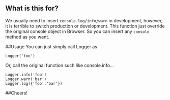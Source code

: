 ## What is this for?
We usually need to insert ```console.log/info/warn``` in development, however, it is terrible to switch production or development.
This function just override the original console object in Browser. So you can insert any `console` method as you want.

##Usage
You can just simply call Logger as

    Logger('foo')
    
Or, call the original function such like console.info... 

    Logger.info('foo')
    Logger.warn('bar')
    Logger.log({'foo':'bar'})

##Cheers!